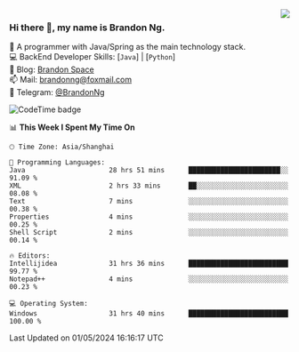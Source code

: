 <img  align="right" src="https://github-readme-stats-brandon0824.vercel.app/api/top-langs/?username=brandon0824&layout=compact">

### Hi there 👋, my name is Brandon Ng.

🌱 A programmer with Java/Spring as the main technology stack.  
💻 BackEnd Developer Skills: [`Java`] | [`Python`]  
📝 Blog: [Brandon Space](https://brandonng.tech)  
📫 Mail: brandonng@foxmail.com  
📰 Telegram: [@BrandonNg](https://t.me/BrandonNg24)  

![CodeTime badge](https://img.shields.io/endpoint?style=flat-square&url=https%3A%2F%2Fapi.codetime.dev%2Fshield%3Fid%3D128%26project%3D%26in%3D604800000)

<!--START_SECTION:waka-->
📊 **This Week I Spent My Time On** 

```text
🕑︎ Time Zone: Asia/Shanghai

💬 Programming Languages: 
Java                     28 hrs 51 mins      ███████████████████████░░   91.09 % 
XML                      2 hrs 33 mins       ██░░░░░░░░░░░░░░░░░░░░░░░   08.08 % 
Text                     7 mins              ░░░░░░░░░░░░░░░░░░░░░░░░░   00.38 % 
Properties               4 mins              ░░░░░░░░░░░░░░░░░░░░░░░░░   00.25 % 
Shell Script             2 mins              ░░░░░░░░░░░░░░░░░░░░░░░░░   00.14 % 

🔥 Editors: 
Intellijidea             31 hrs 36 mins      █████████████████████████   99.77 % 
Notepad++                4 mins              ░░░░░░░░░░░░░░░░░░░░░░░░░   00.23 % 

💻 Operating System: 
Windows                  31 hrs 40 mins      █████████████████████████   100.00 % 
```


 Last Updated on 01/05/2024 16:16:17 UTC
<!--END_SECTION:waka-->
